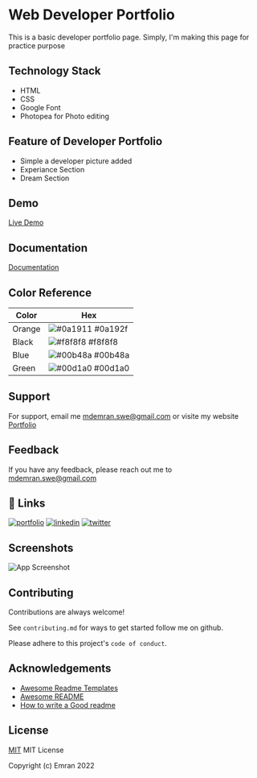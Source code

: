 
# Web Developer Portfolio 
This is a basic developer portfolio page. Simply, I'm making this page for
practice purpose
## Technology Stack
* HTML
* CSS
* Google Font
* Photopea for Photo editing



## Feature of Developer Portfolio

- Simple a developer picture added
- Experiance Section
- Dream Section



## Demo

[Live Demo](https://emranswe.github.io/dev-portfolio/)


## Documentation

[Documentation](https://github.com/EmranSWE/dev-portfolio/tree/main#readme)

## Color Reference

| Color             | Hex                                                                |
| ----------------- | ------------------------------------------------------------------ |
| Orange | ![#0a1911](https://via.placeholder.com/10/0a192f?text=+) #0a192f |
|Black | ![#f8f8f8](https://via.placeholder.com/10/f8f8f8?text=+) #f8f8f8 |
| Blue | ![#00b48a](https://via.placeholder.com/10/00b48a?text=+) #00b48a |
| Green | ![#00d1a0](https://via.placeholder.com/10/00b48a?text=+) #00d1a0 |


## Support

For support, email me mdemran.swe@gmail.com or visite my website [Portfolio](https://emran-portfolio.web.app/)


## Feedback

If you have any feedback, please reach out me to
mdemran.swe@gmail.com


## 🔗 Links
[![portfolio](https://img.shields.io/badge/my_portfolio-000?style=for-the-badge&logo=ko-fi&logoColor=white)](https://emran-portfolio.web.app/)
[![linkedin](https://img.shields.io/badge/linkedin-0A66C2?style=for-the-badge&logo=linkedin&logoColor=white)](https://www.linkedin.com/in/emran2k18/)
[![twitter](https://img.shields.io/badge/twitter-1DA1F2?style=for-the-badge&logo=twitter&logoColor=white)](https://twitter.com/EmranSwe)


## Screenshots

![App Screenshot](https://i.ibb.co/HrKHStm/screencapture-emranswe-github-io-dev-portfolio-2022-11-24-12-06-26.png)


## Contributing

Contributions are always welcome!

See `contributing.md` for ways to get started follow me on github.

Please adhere to this project's `code of conduct`.


## Acknowledgements

 - [Awesome Readme Templates](https://awesomeopensource.com/project/elangosundar/awesome-README-templates)
 - [Awesome README](https://github.com/matiassingers/awesome-readme)
 - [How to write a Good readme](https://bulldogjob.com/news/449-how-to-write-a-good-readme-for-your-github-project)


## License

[MIT](https://choosealicense.com/licenses/mit/)
MIT License

Copyright (c) Emran 2022


